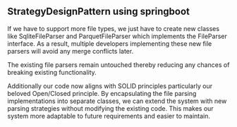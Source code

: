 StrategyDesignPattern using springboot
--------------------------------------
If we have to support more file types, we just have to create new classes like SqliteFileParser and ParquetFileParser which implements the FileParser interface. As a result, multiple developers implementing these new file parsers will avoid any merge conflicts later.

The existing file parsers remain untouched thereby reducing any chances of breaking existing functionality.

Additionally our code now aligns with SOLID principles particularly our beloved Open/Closed principle. By encapsulating the file parsing implementations into separate classes, we can extend the system with new parsing strategies without modifying the existing code. This makes our system more adaptable to future requirements and easier to maintain.
